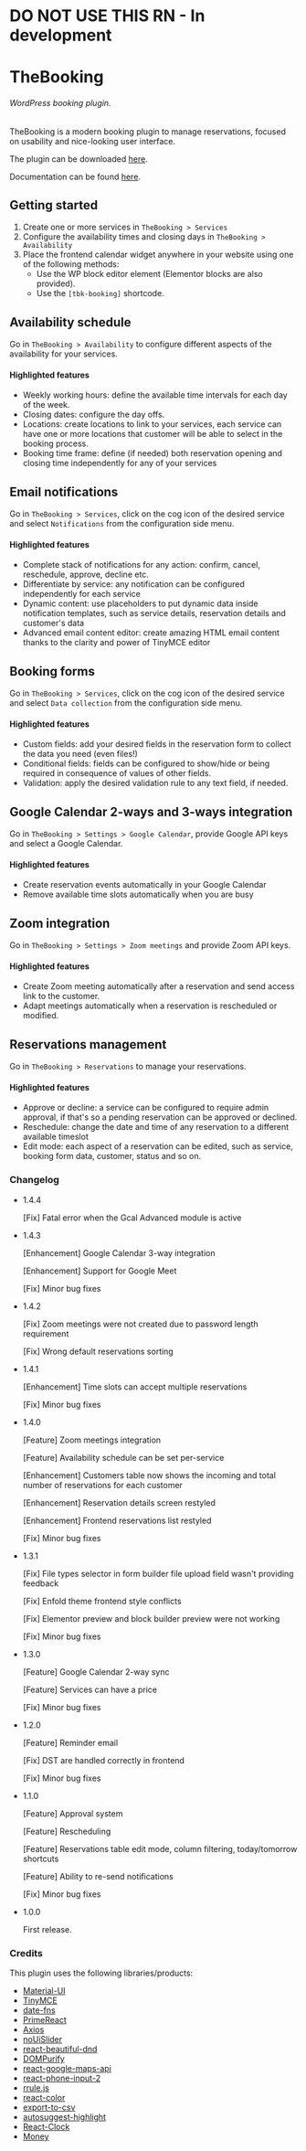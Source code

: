 # DO NOT USE THIS RN - In development

# TheBooking
###### WordPress booking plugin.

TheBooking is a modern booking plugin to manage reservations, focused on usability and nice-looking user interface.

The plugin can be downloaded [here](https://wordpress.org/plugins/thebooking "TheBooking plugin").

Documentation can be found [here](https://docs.thebookingplugin.com/ "TheBooking documentation").

## Getting started
1. Create one or more services in `TheBooking > Services`
2. Configure the availability times and closing days in `TheBooking > Availability`
3. Place the frontend calendar widget anywhere in your website using one of the following methods:
   * Use the WP block editor element (Elementor blocks are also provided).
   * Use the `[tbk-booking]` shortcode.
    
## Availability schedule
Go in `TheBooking > Availability` to configure different aspects of the availability for your services.

#### Highlighted features
+ Weekly working hours: define the available time intervals for each day of the week.
+ Closing dates: configure the day offs.
+ Locations: create locations to link to your services, each service can have one or more locations that customer will be able to select in the booking process.
+ Booking time frame: define (if needed) both reservation opening and closing time independently for any of your services

## Email notifications
Go in `TheBooking > Services`, click on the cog icon of the desired service and select `Notifications` from the configuration side menu.

#### Highlighted features
+ Complete stack of notifications for any action: confirm, cancel, reschedule, approve, decline etc.
+ Differentiate by service: any notification can be configured independently for each service
+ Dynamic content: use placeholders to put dynamic data inside notification templates, such as service details, reservation details and customer's data
+ Advanced email content editor: create amazing HTML email content thanks to the clarity and power of TinyMCE editor

## Booking forms
Go in `TheBooking > Services`, click on the cog icon of the desired service and select `Data collection` from the configuration side menu.

#### Highlighted features
+ Custom fields: add your desired fields in the reservation form to collect the data you need (even files!)
+ Conditional fields: fields can be configured to show/hide or being required in consequence of values of other fields.
+ Validation: apply the desired validation rule to any text field, if needed.

## Google Calendar 2-ways and 3-ways integration
Go in `TheBooking > Settings > Google Calendar`, provide Google API keys and select a Google Calendar.

#### Highlighted features
+ Create reservation events automatically in your Google Calendar
+ Remove available time slots automatically when you are busy

## Zoom integration
Go in `TheBooking > Settings > Zoom meetings` and provide Zoom API keys.

#### Highlighted features
+ Create Zoom meeting automatically after a reservation and send access link to the customer.
+ Adapt meetings automatically when a reservation is rescheduled or modified.

## Reservations management
Go in `TheBooking > Reservations` to manage your reservations.

#### Highlighted features
+ Approve or decline: a service can be configured to require admin approval, if that's so a pending reservation can be approved or declined.
+ Reschedule: change the date and time of any reservation to a different available timeslot
+ Edit mode: each aspect of a reservation can be edited, such as service, booking form data, customer, status and so on.


### Changelog
+ 1.4.4
  
  [Fix] Fatal error when the Gcal Advanced module is active
  

+ 1.4.3

  [Enhancement] Google Calendar 3-way integration
  
  [Enhancement] Support for Google Meet
  
  [Fix] Minor bug fixes


+ 1.4.2

  [Fix] Zoom meetings were not created due to password length requirement

  [Fix] Wrong default reservations sorting

  
+ 1.4.1

  [Enhancement] Time slots can accept multiple reservations

  [Fix] Minor bug fixes


+ 1.4.0

  [Feature] Zoom meetings integration

  [Feature] Availability schedule can be set per-service

  [Enhancement] Customers table now shows the incoming and total number of reservations for each customer

  [Enhancement] Reservation details screen restyled

  [Enhancement] Frontend reservations list restyled

  [Fix] Minor bug fixes


+ 1.3.1

  [Fix] File types selector in form builder file upload field wasn't providing feedback

  [Fix] Enfold theme frontend style conflicts
  
  [Fix] Elementor preview and block builder preview were not working

  [Fix] Minor bug fixes

  
+ 1.3.0

    [Feature] Google Calendar 2-way sync

    [Feature] Services can have a price

    [Fix] Minor bug fixes


+ 1.2.0

    [Feature] Reminder email

    [Fix] DST are handled correctly in frontend

    [Fix] Minor bug fixes
  

+ 1.1.0

    [Feature] Approval system

    [Feature] Rescheduling 

    [Feature] Reservations table edit mode, column filtering, today/tomorrow shortcuts

    [Feature] Ability to re-send notifications

    [Fix] Minor bug fixes


+ 1.0.0
  
   First release.
  
### Credits
This plugin uses the following libraries/products:

+ [Material-UI](https://github.com/mui-org/material-ui "Material-UI")
+ [TinyMCE](https://github.com/tinymce/tinymce "TinyMCE")
+ [date-fns](https://github.com/date-fns/date-fns "date-fns")
+ [PrimeReact](https://github.com/primefaces/primereact "PrimeReact")
+ [Axios](https://github.com/axios/axios "Axios")
+ [noUiSlider](https://github.com/leongersen/noUiSlider "noUiSlider")
+ [react-beautiful-dnd](https://github.com/atlassian/react-beautiful-dnd "react-beautiful-dnd")
+ [DOMPurify](https://github.com/cure53/DOMPurify "DOMPurify")
+ [react-google-maps-api](https://github.com/JustFly1984/react-google-maps-api "react-google-maps-api")
+ [react-phone-input-2](https://github.com/bl00mber/react-phone-input-2 "react-phone-input-2")
+ [rrule.js](https://github.com/jakubroztocil/rrule "rrule.js")
+ [react-color](https://github.com/casesandberg/react-color "react-color")
+ [export-to-csv](https://github.com/alexcaza/export-to-csv "export-to-csv")
+ [autosuggest-highlight](https://github.com/moroshko/autosuggest-highlight "autosuggest-highlight")
+ [React-Clock](https://github.com/wojtekmaj/react-clock "React-Clock")
+ [Money](https://github.com/moneyphp/money "Money")
